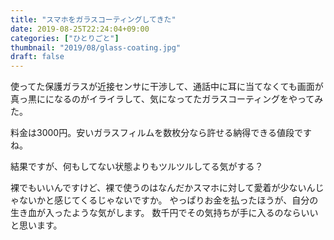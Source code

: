```yaml
---
title: "スマホをガラスコーティングしてきた"
date: 2019-08-25T22:24:04+09:00
categories: ["ひとりごと"]
thumbnail: "2019/08/glass-coating.jpg"
draft: false
---
```


使ってた保護ガラスが近接センサに干渉して、通話中に耳に当てなくても画面が真っ黒にになるのがイライラして、気になってたガラスコーティングをやってみた。

料金は3000円。安いガラスフィルムを数枚分なら許せる納得できる値段ですね。

結果ですが、何もしてない状態よりもツルツルしてる気がする？

裸でもいいんですけど、裸で使うのはなんだかスマホに対して愛着が少ないんじゃないかと感じてくるじゃないですか。
やっぱりお金を払ったほうが、自分の生き血が入ったような気がします。
数千円でその気持ちが手に入るのならいいと思います。

